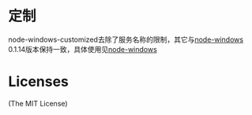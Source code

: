 # 定制

node-windows-customized去除了服务名称的限制，其它与[node-windows](http://github.com/coreybutler/node-windows) 0.1.14版本保持一致，具体使用见[node-windows](http://github.com/coreybutler/node-windows)

# Licenses

(The MIT License)